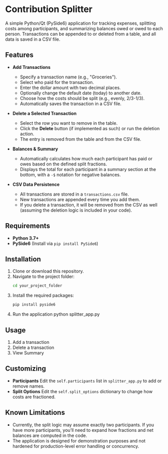 # Contribution Splitter

A simple Python/Qt (PySide6) application for tracking expenses, splitting costs among participants, and summarizing balances owed or owed to each person. Transactions can be appended to or deleted from a table, and all data is saved in a CSV file.

## Features

- **Add Transactions**  
  - Specify a transaction name (e.g., "Groceries").
  - Select who paid for the transaction.
  - Enter the dollar amount with two decimal places.
  - Optionally change the default date (today) to another date.
  - Choose how the costs should be split (e.g., evenly, 2/3-1/3).
  - Automatically saves the transaction in a CSV file.

- **Delete a Selected Transaction**  
  - Select the row you want to remove in the table.
  - Click the **Delete** button (if implemented as such) or run the deletion action.
  - The entry is removed from the table and from the CSV file.

- **Balances & Summary**  
  - Automatically calculates how much each participant has paid or owes based on the defined split fractions.
  - Displays the total for each participant in a summary section at the bottom, with a `-$` notation for negative balances.

- **CSV Data Persistence**  
  - All transactions are stored in a `transactions.csv` file.
  - New transactions are appended every time you add them.
  - If you delete a transaction, it will be removed from the CSV as well (assuming the deletion logic is included in your code).

## Requirements

- **Python 3.7+**
- **PySide6** (Install via `pip install PySide6`)

## Installation

1. Clone or download this repository.
2. Navigate to the project folder:
   ```bash
   cd your_project_folder
3. Install the required packages:
   ```bash
   pip install pyside6
4. Run the application
   python splitter_app.py

## Usage

1. Add a transaction
2. Delete a transaction
3. View Summary

## Customizing

- **Participants**
Edit the `self.participants` list in `splitter_app.py` to add or remove names.
- **Split Options**
Edit the `self.split_options` dictionary to change how costs are fractioned.

## Known Limitations
- Currently, the split logic may assume exactly two participants. If you have more participants, you’ll need to expand how fractions and net balances are computed in the code.
- The application is designed for demonstration purposes and not hardened for production-level error handling or concurrency.